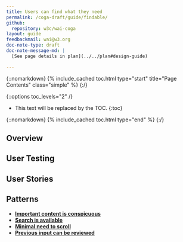 ```yaml
---
title: Users can find what they need
permalink: /coga-draft/guide/findable/
github:
  repository: w3c/wai-coga
layout: guide
feedbackmail: wai@w3.org
doc-note-type: draft
doc-note-message-md: |
  [See page details in plan](../../plan#design-guide)

---
```

{::nomarkdown}
{% include_cached toc.html type="start" title="Page Contents" class="simple" %}
{:/}

{::options toc_levels="2" /}

- This text will be replaced by the TOC.
{:toc}

{::nomarkdown}
{% include_cached toc.html type="end" %}
{:/}

## Overview

## User Testing

## User Stories

## Patterns

- **[Important content is conspicuous](./conspicuous-primary)**
- **[Search is available](./search-facility)**
- **[Minimal need to scroll](./minimal-scroll)**
- **[Previous input can be reviewed](reviewable-input)**
